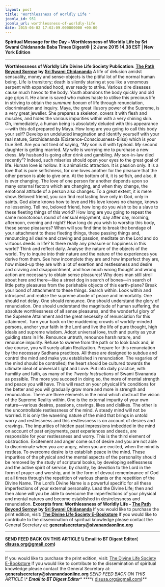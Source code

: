 ```yaml
---
layout: post
title: 'Worthlessness of Worldly Life '
joomla_id: 951
joomla_url: worthlessness-of-worldly-life
date: 2015-06-02 17:02:09.000000000 +00:00
---
```

**Spiritual Message for the Day – Worthlessness of Worldly Life by Sri Swami Chidananda**
**Baba Times Digest© | 2 June 2015 14.38 EST | New York Edition**
* * *
**Worthlessness of Worldly Life**
**Divine Life Society Publication:** [**The Path Beyond Sorrow**](http://www.dlshq.org/download/beyond.htm#_VPID_6) **by** [**Sri Swami Chidananda**](http://www.dlshq.org/saints/chida.htm)
A life of delusion amidst sensuality, money and sense-objects is the pitiful lot of the normal human being. Life is transitory; death is silently staring at you like a venomous serpent with expanded hood, ever ready to strike. Various dire diseases cause much havoc to the body. Youth abandons the body quickly and old age grips it. He alone is saved who makes haste to utilise this precious life in striving to obtain the _summum bonum_ of life through renunciation, discrimination and inquiry. Maya, the great illusory power of the Supreme, is a very great jeweller. She prepares a skeleton, covers it with flesh and muscles, and hides the various impurities within with a very shining skin. Oh, immediately, a human being is absolutely deluded with this appearance—with this doll prepared by Maya. How long are you going to call this body your self? Develop an undeluded imagination and identify yourself with your real nature, Satchidananda (Existence-Consciousness-Bliss) which is your true Self.
Are you not tired of saying, “_My_ son is ill with typhoid. _My_ second daughter is getting married. _My_ wife is worrying me to purchase a new dress. _My_ husband is going after drink and gambling. _My_ son-in-law died recently”? Indeed, such miseries should open your eyes to the great goal of life. Human love is hollow. It is animalistic attraction. It is passion only. It is a love that is pure selfishness, for one loves another for the pleasure that the other person is able to give one. At the bottom of it, it is selfish, and also, it is ever changing. The love of one person for another depends upon so many external factors which are changing, and when they change, the emotional attitude of a person also changes. To a great extent, it is mere show. Beloved friend, you can find real lasting love only in God, only in saints. God alone knows how to love and His love knows no change, knows no lessening.
Tell me, beloved friend, how long do you wish to be a slave to these fleeting things of this world? How long are you going to repeat the same monotonous round of sensual enjoyment, day after day, morning, afternoon, evening and night? How long do you wish to worship this body, these sense pleasures? When will you find time to break the bondage of your attachment to these fleeting things, these passing things and, renouncing all desire and craving and passion, meditate on the Lord and do virtuous deeds in life? Is there really any pleasure or happiness in this world? Think and reflect daily. Analyse the nature of the objects of the world. Try to inquire into their nature and the nature of the experiences you derive from them. See how incomplete they are and how imperfect they are, how mixed-up they are with a lot of exertion and restlessness and desire and craving and disappointment, and how much wrong thought and wrong action are necessary to obtain sense pleasures! Why does man still stroll about here and there—like a street dog in search of bones—in search of little petty pleasures from the perishable objects of this earth-plane? Break your bond of attachment to these things. Search within. Look within and introspect and realize the supreme abode of peace and immortality.
One should not delay. One should renounce. One should understand the glory of renunciation. One should understand the magnitude of human suffering, the absolute worthlessness of all sense pleasures, and the wonderful glory of the Supreme Attainment and the great necessity of renunciation for this attainment.
Turn your back on the maddening crowds of worldly-minded persons, anchor your faith in the Lord and live the life of pure thought, high ideals and supreme wisdom. Adopt universal love, truth and purity as your guiding stars in life. Renounce untruth, renounce harsh nature, and renounce impurity. Refuse to swerve from the path or to look back and, in due course, you will surely attain Realization.
Prepare for this renunciation by the necessary Sadhana practices. All these are designed to subdue and control the mind and make you established in renunciation. The vagaries of the mind should be controlled; the heart should be cultured towards the ultimate ideal of universal Light and Love. Put into daily practice, with humility and faith, as many of the _Twenty Instructions_ of Swami Sivananda as possible. The more you succeed in doing so, the more of mental strength and peace you will have. This will react on your physical life conditions for the better and you will gradually grow more and more in strength and renunciation.
There are three elements in the mind which obstruct the vision of the Supreme Reality within. One is the external impurity of your own nature—various desires, passions, cravings, likes and dislikes. The other is the uncontrollable restlessness of the mind. A steady mind will not be worried. It is only the wavering nature of the mind that brings in untold worry and restlessness and this restlessness is on account of desires and cravings. The impurities of hidden past impressions imbedded in the mind on account of past enjoyments, past experiences and deeds, are responsible for your restlessness and worry. This is the third element of obstruction. Excitement and anger come out of desire and you are not able to discriminate when you are angry, when you are excited, when the mind is restless. To overcome desire is to establish peace in the mind.
These impurities of the physical and the mental aspects of the personality should be removed by the study of scriptural books, by developing selflessness and the active spirit of service, by charity, by devotion to the Lord in the form of prayer and worship, and in the form of devout remembrance of God at all times through the repetition of various chants or the repetition of the Divine Name. The Lord’s Divine Name is a powerful specific for all these imperfections of your external personality. Lead the Divine Life; then and then alone will you be able to overcome the imperfections of your physical and mental natures and become established in desirelessness and renunciation.
**Excerpts from:**  **Worthlessness of Worldly Life -** [**The Path Beyond Sorrow**](http://www.dlshq.org/download/beyond.htm#_VPID_6) **by** [**Sri Swami Chidananda**](http://www.dlshq.org/saints/chida.htm)
If you would like to purchase the print edition, visit: **[The Divine Life Society E-Bookstore](http://www.dlshq.org/download/download.htm)**
If you would like to contribute to the dissemination of spiritual knowledge please contact the General Secretary at: [](mailto:%20%3Cscript%20type=%27text/javascript%27%3E%20%3C%21--%20var%20prefix%20=%20%27ma%27%20+%20%27il%27%20+%20%27to%27;%20var%20path%20=%20%27hr%27%20+%20%27ef%27%20+%20%27=%27;%20var%20addy57016%20=%20%27generalsecretary%27%20+%20%27@%27;%20addy57016%20=%20addy57016%20+%20%27sivanandaonline%27%20+%20%27.%27%20+%20%27org%27;%20document.write%28%27%3Ca%20%27%20+%20path%20+%20%27%5C%27%27%20+%20prefix%20+%20%27:%27%20+%20addy57016%20+%20%27%5C%27%3E%27%29;%20document.write%28addy57016%29;%20document.write%28%27%3C%5C/a%3E%27%29;%20//--%3E%5Cn%20%3C/script%3E%3Cscript%20type=%27text/javascript%27%3E%20%3C%21--%20document.write%28%27%3Cspan%20style=%5C%27display:%20none;%5C%27%3E%27%29;%20//--%3E%20%3C/script%3EThis%20email%20address%20is%20being%20protected%20from%20spambots.%20You%20need%20JavaScript%20enabled%20to%20view%20it.%20%3Cscript%20type=%27text/javascript%27%3E%20%3C%21--%20document.write%28%27%3C/%27%29;%20document.write%28%27span%3E%27%29;%20//--%3E%20%3C/script%3E?subject=Contribution%20to%20Dissemination%20of%20Spiritual%20Knowledge) **generalsecretary@sivanandaonline.org**
****
**SEND FEED BACK ON THIS ARTICLE \\\ Email to BT Digest Editor[](mailto:%20%3Cscript%20type=%27text/javascript%27%3E%20%3C%21--%20var%20prefix%20=%20%27ma%27%20+%20%27il%27%20+%20%27to%27;%20var%20path%20=%20%27hr%27%20+%20%27ef%27%20+%20%27=%27;%20var%20addy72654%20=%20%27dlsusa.org%27%20+%20%27@%27;%20addy72654%20=%20addy72654%20+%20%27gmail%27%20+%20%27.%27%20+%20%27com%27;%20document.write%28%27%3Ca%20%27%20+%20path%20+%20%27%5C%27%27%20+%20prefix%20+%20%27:%27%20+%20addy72654%20+%20%27%5C%27%3E%27%29;%20document.write%28addy72654%29;%20document.write%28%27%3C%5C/a%3E%27%29;%20//--%3E%5Cn%20%3C/script%3E%3Cscript%20type=%27text/javascript%27%3E%20%3C%21--%20document.write%28%27%3Cspan%20style=%5C%27display:%20none;%5C%27%3E%27%29;%20//--%3E%20%3C/script%3EThis%20email%20address%20is%20being%20protected%20from%20spambots.%20You%20need%20JavaScript%20enabled%20to%20view%20it.%20%3Cscript%20type=%27text/javascript%27%3E%20%3C%21--%20document.write%28%27%3C/%27%29;%20document.write%28%27span%3E%27%29;%20//--%3E%20%3C/script%3E?subject=DLS%20Posts)( [dlsusa.org@gmail.com](mailto:dlsusa.org@gmail.com))**
* * *
  
If you would like to purchase the print edition, visit: [The Divine Life Society E-Bookstore](http://www.dlshq.org/download/download.htm)
If you would like to contribute to the dissemination of spiritual knowledge please contact the General Secretary at: **[generalsecretary@sivanandaonline.org](mailto:generalsecretary@sivanandaonline.org)**
**SEND FEED BACK ON THIS ARTICLE \\\**  **Email to BT Digest Editor**** [](mailto:%20%3Cscript%20type=%27text/javascript%27%3E%20%3C%21--%20var%20prefix%20=%20%27ma%27%20+%20%27il%27%20+%20%27to%27;%20var%20path%20=%20%27hr%27%20+%20%27ef%27%20+%20%27=%27;%20var%20addy72654%20=%20%27dlsusa.org%27%20+%20%27@%27;%20addy72654%20=%20addy72654%20+%20%27gmail%27%20+%20%27.%27%20+%20%27com%27;%20document.write%28%27%3Ca%20%27%20+%20path%20+%20%27%5C%27%27%20+%20prefix%20+%20%27:%27%20+%20addy72654%20+%20%27%5C%27%3E%27%29;%20document.write%28addy72654%29;%20document.write%28%27%3C%5C/a%3E%27%29;%20//--%3E%5Cn%20%3C/script%3E%3Cscript%20type=%27text/javascript%27%3E%20%3C%21--%20document.write%28%27%3Cspan%20style=%5C%27display:%20none;%5C%27%3E%27%29;%20//--%3E%20%3C/script%3EThis%20email%20address%20is%20being%20protected%20from%20spambots.%20You%20need%20JavaScript%20enabled%20to%20view%20it.%20%3Cscript%20type=%27text/javascript%27%3E%20%3C%21--%20document.write%28%27%3C/%27%29;%20document.write%28%27span%3E%27%29;%20//--%3E%20%3C/script%3E?subject=DLS%20Posts)****( [dlsusa.org@gmail.com](mailto:dlsusa.org@gmail.com))**  

